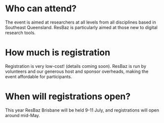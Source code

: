 # Who can attend?

The event is aimed at researchers at all levels from all disciplines based in Southeast Queensland. ResBaz is particularly aimed at those new to digital research tools.

# How much is registration

Registration is very low-cost! (details coming soon). ResBaz is run by volunteers and our generous host and sponsor overheads, making the event affordable for participants.

# When will registrations open?

This year ResBaz Brisbane will be held 9-11 July, and registrations will open around mid-May.
